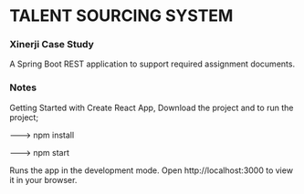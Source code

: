 
# TALENT SOURCING SYSTEM 
<h3>Xinerji Case Study </h3>
A Spring Boot REST application to support required assignment documents.  

<h3>Notes</h3>

Getting Started with Create React App, Download the project and to run the project;

---> npm install
 
---> npm start
 
Runs the app in the development mode.
Open http://localhost:3000 to view it in your browser.

